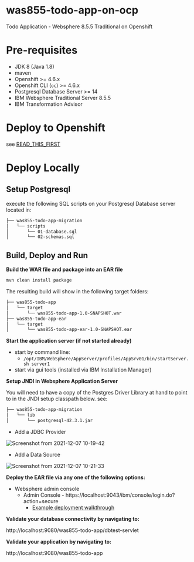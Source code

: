 # was855-todo-app-on-ocp
Todo Application - Websphere 8.5.5 Traditional on Openshift

# Pre-requisites

- JDK 8 (Java 1.8)
- maven
- Openshift >= 4.6.x
- Openshift CLI (`oc`) >= 4.6.x
- Postgresql Database Server >= 14
- IBM Websphere Traditional Server 8.5.5
- IBM Transformation Advisor

# Deploy to Openshift

see [READ_THIS_FIRST](was855-todo-app-migration/READ_THIS_FIRST.md)

# Deploy Locally 

## Setup Postgresql

execute the following SQL scripts on your Postgresql Database server located in: 

```bash
├── was855-todo-app-migration
│   └── scripts
│       └── 01-database.sql
│       └── 02-schemas.sql
```

## Build, Deploy and Run

**Build the WAR file and package into an EAR file**

```bash
mvn clean install package
```
The resulting build will show in the following target folders: 

```bash
├── was855-todo-app
│   └── target
│       └── was855-todo-app-1.0-SNAPSHOT.war
├── was855-todo-app-ear
│   └── target
│       └── was855-todo-app-ear-1.0-SNAPSHOT.ear
```

**Start the application server (if not started already)**

- start by command line:
  - `/opt/IBM/WebSphere/AppServer/profiles/AppSrv01/bin/startServer.sh server1`
- start via gui tools (installed via IBM Installation Manager)

**Setup JNDI in Websphere Application Server**

You will need to have a copy of the Postgres Driver Library at hand to point to in the JNDI setup classpath below. see:

```bash
├── was855-todo-app-migration
│   └── lib
│       └── postgresql-42.3.1.jar
```

- Add a JDBC Provider

![Screenshot from 2021-12-07 10-19-42](https://user-images.githubusercontent.com/61749/145066535-19eee17a-4a32-44bd-98f5-5c9ea24cd8e8.png)

- Add a Data Source

![Screenshot from 2021-12-07 10-21-33](https://user-images.githubusercontent.com/61749/145066736-8f8350f0-3cab-4ffd-a5df-a77d3b84a530.png)

**Deploy the EAR file via any one of the following options:** 

- Websphere admin console 
  - Admin Console - https://localhost:9043/ibm/console/login.do?action=secure
    - [Example deployment walkthrough](https://www.youtube.com/watch?v=qg4lhtNiYtg)
    
**Validate your database connectivity by navigating to:** 

http://localhost:9080/was855-todo-app/dbtest-servlet

**Validate your application by navigating to:**

http://localhost:9080/was855-todo-app



